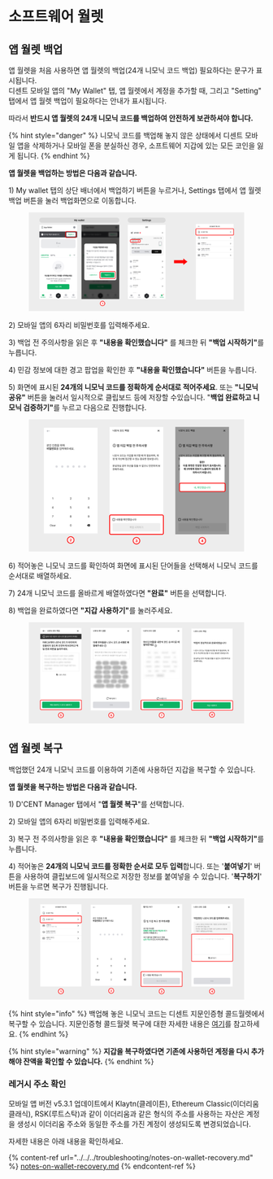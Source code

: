 # 소프트웨어 월렛

## 앱 월렛 백업

앱 월렛을 처음 사용하면 앱 월렛의 백업(24개 니모닉 코드 백업) 필요하다는 문구가 표시됩니다. \
디센트 모바일 앱의 "My Wallet" 탭, 앱 월렛에서 계정을 추가할 때, 그리고 "Setting" 탭에서 앱 월렛 백업이 필요하다는 안내가 표시됩니다.

따라서 **반드시 앱 월렛의 24개 니모닉 코드를 백업하여 안전하게 보관하셔야 합니다.**

{% hint style="danger" %}
니모닉 코드를 백업해 놓지 않은 상태에서 디센트 모바일 앱을 삭제하거나 모바일 폰을 분실하신 경우, 소프트웨어 지갑에 있는 모든 코인을 잃게 됩니다.
{% endhint %}

**앱 월렛을 백업하는 방법은 다음과 같습니다.**

1\) My wallet 탭의 상단 배너에서 백업하기 버튼을 누르거나, Settings 탭에서 앱 월렛 백업 버튼을 눌러 백업화면으로 이동합니다.

<figure><img src="../../../.gitbook/assets/1 (31).jpg" alt=""><figcaption></figcaption></figure>

2\) 모바일 앱의 6자리 비밀번호를 입력해주세요.

3\) 백업 전 주의사항을 읽은 후 **"내용을 확인했습니다"** 를 체크한 뒤 **"백업 시작하기"**&#xB97C; 누릅니다.

4\) 민감 정보에 대한 경고 팝업을 확인한 후 **"내용을 확인했습니다"** 버튼을 누릅니다.

5\) 화면에 표시된 **24개의 니모닉 코드를 정확하게 순서대로 적어주세요**. 또는 **"니모닉 공유"** 버튼을 눌러서 일시적으로 클립보드 등에 저장할 수있습니다. "**백업 완료하고 니모닉 검증하기"**&#xB97C; 누르고 다음으로 진행합니다.&#x20;

<figure><img src="../../../.gitbook/assets/2 (24).jpg" alt=""><figcaption></figcaption></figure>

6\) 적어놓은 니모닉 코드를 확인하여 화면에 표시된 단어들을 선택해서 니모닉 코드를 순서대로 배열하세요.

7\) 24개 니모닉 코드를 올바르게 배열하였다면 **"완료"** 버튼을 선택합니다.

8\) 백업을 완료하였다면 **"지갑 사용하기"**&#xB97C; 눌러주세요.

<figure><img src="../../../.gitbook/assets/3 (19).jpg" alt=""><figcaption></figcaption></figure>

## 앱 월렛 복구 <a href="#recover_appwallet" id="recover_appwallet"></a>

백업했던 24개 니모닉 코드를 이용하여 기존에 사용하던 지갑을 복구할 수 있습니다.



**앱 월렛을 복구하는 방법은 다음과 같습니다.**

1\) D'CENT Manager 탭에서 "**앱 월렛 복구**"를 선택합니다.

2\) 모바일 앱의 6자리 비밀번호를 입력해주세요.

3\) 복구 전 주의사항을 읽은 후 **"내용을 확인했습니다"** 를 체크한 뒤 **"백업 시작하기"**&#xB97C; 누릅니다.

4\) 적어놓은 **24개의 니모닉 코드를 정확한 순서로 모두 입력**합니다. 또는 '**붙여넣기**' 버튼을 사용하여 클립보드에 일시적으로 저장한 정보를 붙여넣을 수 있습니다. '**복구하기**' 버튼을 누르면 복구가 진행됩니다.

<figure><img src="../../../.gitbook/assets/4 (11).jpg" alt=""><figcaption></figcaption></figure>

{% hint style="info" %}
백업해 놓은 니모닉 코드는 디센트 지문인증형 콜드월렛에서 복구할 수 있습니다. 지문인증형 콜드월렛 복구에 대한 자세한 내용은 [여기](../../../biometric-wallet/recovery/)를 참고하세요.
{% endhint %}

{% hint style="warning" %}
**지갑을 복구하였다면 기존에 사용하던 계정을 다시 추가해야 잔액을 확인할 수 있습니다.**&#x20;
{% endhint %}

### 레거시 주소 확인

모바일 앱 버전 v5.3.1 업데이트에서 Klaytn(클레이튼), Ethereum Classic(이더리움 클래식), RSK(루트스탁)과 같이 이더리움과 같은 형식의 주소를 사용하는 자산은  계정을 생성시 이더리움 주소와 동일한 주소를 가진 계정이 생성되도록 변경되었습니다.&#x20;

자세한 내용은 아래 내용을 확인하세요.

{% content-ref url="../../../troubleshooting/notes-on-wallet-recovery.md" %}
[notes-on-wallet-recovery.md](../../../troubleshooting/notes-on-wallet-recovery.md)
{% endcontent-ref %}
